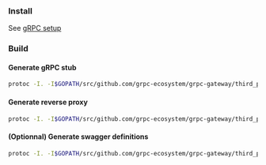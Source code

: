 ### Install
See [gRPC setup](../docs/grpc-setup.md)

### Build
#### Generate gRPC stub
```sh
protoc -I. -I$GOPATH/src/github.com/grpc-ecosystem/grpc-gateway/third_party/googleapis --go_out=plugins=grpc:. router.proto
```

#### Generate reverse proxy
```sh
protoc -I. -I$GOPATH/src/github.com/grpc-ecosystem/grpc-gateway/third_party/googleapis --grpc-gateway_out=logtostderr=true:. router.proto
```

#### (Optionnal) Generate swagger definitions
```sh
protoc -I. -I$GOPATH/src/github.com/grpc-ecosystem/grpc-gateway/third_party/googleapis --swagger_out=logtostderr=true:. router.proto
```
